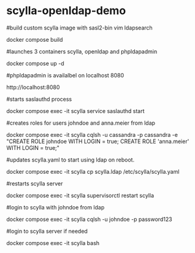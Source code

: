 # scylla-openldap-demo

#build custom scylla image with sasl2-bin vim ldapsearch

docker compose build

#launches 3 containers scylla, openldap and phpldapadmin 

docker compose up -d

#phpldapadmin is availalbel on localhost 8080

http://localhost:8080

#starts saslauthd process

docker compose exec -it scylla service saslauthd start

#creates roles for users johndoe and anna.meier from ldap

docker compose exec -it scylla cqlsh -u cassandra -p cassandra -e "CREATE ROLE johndoe WITH LOGIN = true; CREATE ROLE 'anna.meier' WITH LOGIN = true;"

#updates scylla.yaml to start using ldap on reboot.

docker compose exec -it scylla cp scylla.ldap /etc/scylla/scylla.yaml

#restarts scylla server

docker compose exec -it scylla supervisorctl restart scylla

#login to scylla with johndoe from ldap

docker compose exec -it scylla cqlsh -u johndoe -p password123

#login to scylla server if needed

docker compose exec -it scylla bash
